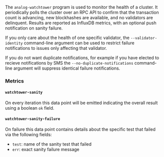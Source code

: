 The `analog-watchtower` program is used to monitor the health of a cluster.  It
periodically polls the cluster over an RPC API to confirm that the transaction
count is advancing, new blockhashes are available, and no validators are
delinquent.  Results are reported as InfluxDB metrics, with an optional push
notification on sanity failure.

If you only care about the health of one specific validator, the
`--validator-identity` command-line argument can be used to restrict failure
notifications to issues only affecting that validator.

If you do not want duplicate notifications, for example if you have elected to
recieve notifications by SMS the
`--no-duplicate-notifications` command-line argument will suppress identical
failure notifications.

### Metrics
#### `watchtower-sanity`
On every iteration this data point will be emitted indicating the overall result
using a boolean `ok` field.

#### `watchtower-sanity-failure`
On failure this data point contains details about the specific test that failed via
the following fields:
* `test`: name of the sanity test that failed
* `err`: exact sanity failure message

